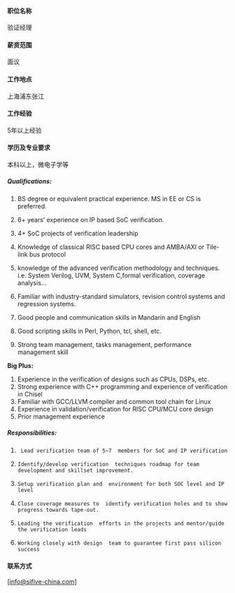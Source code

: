 #### 职位名称
验证经理

#### 薪资范围
面议

#### 工作地点
上海浦东张江

#### 工作经验
5年以上经验

#### 学历及专业要求
本科以上，微电子学等

##### **Qualifications:** 
1.   BS degree or equivalent  practical experience. MS in EE or CS is preferred.

2.   6+ years’ experience on IP  based SoC verification.

3.   4+ SoC projects of verification  leadership

4.   Knowledge of classical RISC  based CPU cores and AMBA/AXI or Tile-link bus protocol 

5.   knowledge of the advanced  verification methodology and techniques. i.e. System Verilog, UVM, System C,formal  verification, coverage analysis…

6.   Familiar with industry-standard  simulators, revision control systems and regression systems.

7.   Good people and communication  skills in Mandarin and English

8.   Good scripting skills in Perl,  Python, tcl, shell, etc.

9.   Strong team management, tasks  management, performance management skill

**Big  Plus:**

   1. Experience in the verification  of designs such as CPUs, DSPs, etc.
   2. Strong experience with C++ programming and experience of verification in  Chisel
   3. Familiar with GCC/LLVM compiler  and common tool chain for Linux
   4. Experience in validation/verification  for RISC CPU/MCU core design
   5. Prior management experience

##### **Responsibilities:**
1.      Lead verification team of 5~7  members for SoC and IP verification
2.     Identify/develop verification  techniques roadmap for team development and skillset improvement.
3.     Setup verification plan and  environment for both SOC level and IP level
4.     Close coverage measures to  identify verification holes and to show progress towards tape-out.
5.     Leading the verification  efforts in the projects and mentor/guide the verification leads
6.     Working closely with design  team to guarantee first pass silicon success

#### 联系方式
[info@sifive-china.com]

